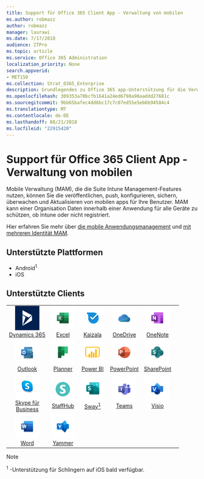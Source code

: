 ```yaml
---
title: Support für Office 365 Client App - Verwaltung von mobilen
ms.author: robmazz
author: robmazz
manager: laurawi
ms.date: 7/17/2018
audience: ITPro
ms.topic: article
ms.service: Office 365 Administration
localization_priority: None
search.appverid:
- MET150
ms.collection: Strat_O365_Enterprise
description: Grundlegendes zu Office 365 app-Unterstützung für die Verwaltung von mobilen Clients
ms.openlocfilehash: 309353a70bcfb1641a24ed6798a98aaddd27681c
ms.sourcegitcommit: 9bb65bafec4dd6bc17c7c07ed55e5eb6b94584c4
ms.translationtype: MT
ms.contentlocale: de-DE
ms.lasthandoff: 08/21/2018
ms.locfileid: "22915420"
---
```

# <a name="office-365-client-app-support---mobile-application-management"></a>Support für Office 365 Client App - Verwaltung von mobilen

Mobile Verwaltung (MAM), die die Suite Intune Management-Features nutzen, können Sie die veröffentlichen, push, konfigurieren, sichern, überwachen und Aktualisieren von mobilen apps für Ihre Benutzer. MAM kann einer Organisation Daten innerhalb einer Anwendung für alle Geräte zu schützen, ob Intune oder nicht registriert.

Hier erfahren Sie mehr über [die mobile Anwendungsmanagement](https://docs.microsoft.com/intune/mam-faq) und [mit mehreren Identität MAM](https://docs.microsoft.com/intune/app-protection-policy).

## <a name="supported-platforms"></a>Unterstützte Plattformen

 - Android<sup>1</sup>
 - iOS

## <a name="supported-clients"></a>Unterstützte Clients

| | | | | | |
|:---:|:---:|:---:|:---:|:---:|:---:|
| ![Symbol für Dynamics 365](media/o365-dynamics365-64x64.png) <br> [Dynamics 365](https://dynamics.microsoft.com) | ![Excel-Symbol](media/o365-excel-64x64.png) <br> [Excel](https://products.office.com/excel) | ![Kaizala-Symbol](media/o365-kaizala-64x64.png) <br> [Kaizala](https://products.office.com/en/business/microsoft-kaizala) | ![OneDrive for Business-Symbol](media/o365-OneDrive-64x64.png) <br> [OneDrive](https://products.office.com/onedrive-for-business/online-cloud-storage) | ![OneNote-Symbol](media/o365-OneNote-64x64.png) <br> [OneNote](https://products.office.com/onenote)
| ![Outlook-Symbol](media/o365-outlook-64x64.png) <br> [Outlook](https://products.office.com/outlook) | ![Planner-Symbol](media/o365-planner-64x64.png) <br> [Planner](https://products.office.com/business/task-management-software) | ![PowerBI-Symbol](media/o365-powerbi-64x64.png) <br> [Power BI](https://powerbi.microsoft.com) | ![PowerPoint-Symbol](media/o365-powerpoint-64x64.png) <br> [PowerPoint](https://products.office.com/powerpoint) | ![SharePoint-Symbol](media/o365-sharepoint-64x64.png) <br> [SharePoint](https://products.office.com/sharepoint)
| ![Skype für Business-Symbol](media/o365-skypeforbusiness-64x64.png) <br> [Skype für <br> Business](https://www.skype.com/business/) | ![StaffHub-Symbol](media/o365-staffhub-64x64.png) <br> [StaffHub](https://products.office.com/microsoft-staffhub/staff-scheduling-software) | ![Sway Symbol](media/o365-sway-64x64.png) <br> [Sway<sup>1</sup>](https://sway.com) | ![Symbol für Teams](media/o365-teams-64x64.png) <br> [Teams](https://products.office.com/microsoft-teams/group-chat-software) | ![Visio-Symbol](media/o365-visio-64x64.png) <br> [Visio](https://products.office.com/visio/flowchart-software)
| ![Word-Symbol](media/o365-word-64x64.png) <br> [Word](https://products.office.com/word) | ![Yammer-Symbol](media/o365-yammer-64x64.png) <br> [Yammer](https://products.office.com/yammer/yammer-overview)

> [!NOTE]
> <sup>1</sup> -Unterstützung für Schlingern auf iOS bald verfügbar.